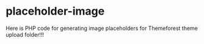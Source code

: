 # placeholder-image
Here is PHP code for generating image placeholders for Themeforest theme upload folder!!!
